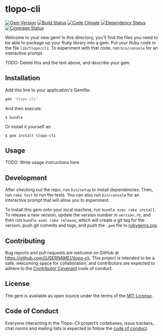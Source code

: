 # tlopo-cli
[![Gem Version](https://badge.fury.io/rb/tlopo-cli.svg)](http://badge.fury.io/rb/tlopo-cli)
[![Build Status](https://travis-ci.org/tlopo-ruby/tlopo-cli.svg?branch=master)](https://travis-ci.org/tlopo-ruby/tlopo-cli)
[![Code Climate](https://codeclimate.com/github/tlopo-ruby/tlopo-cli/badges/gpa.svg)](https://codeclimate.com/github/tlopo-ruby/tlopo-cli)
[![Dependency Status](https://gemnasium.com/tlopo-ruby/tlopo-cli.svg)](https://gemnasium.com/tlopo-ruby/tlopo-cli)
[![Coverage Status](https://coveralls.io/repos/github/tlopo-ruby/tlopo-cli/badge.svg?branch=master)](https://coveralls.io/github/tlopo-ruby/tlopo-cli?branch=master)

Welcome to your new gem! In this directory, you'll find the files you need to be able to package up your Ruby library into a gem. Put your Ruby code in the file `lib/tlopo/cli`. To experiment with that code, run `bin/console` for an interactive prompt.

TODO: Delete this and the text above, and describe your gem

## Installation

Add this line to your application's Gemfile:

```ruby
gem 'tlopo-cli'
```

And then execute:

    $ bundle

Or install it yourself as:

    $ gem install tlopo-cli

## Usage

TODO: Write usage instructions here

## Development

After checking out the repo, run `bin/setup` to install dependencies. Then, run `rake test` to run the tests. You can also run `bin/console` for an interactive prompt that will allow you to experiment.

To install this gem onto your local machine, run `bundle exec rake install`. To release a new version, update the version number in `version.rb`, and then run `bundle exec rake release`, which will create a git tag for the version, push git commits and tags, and push the `.gem` file to [rubygems.org](https://rubygems.org).

## Contributing

Bug reports and pull requests are welcome on GitHub at https://github.com/[USERNAME]/tlopo-cli. This project is intended to be a safe, welcoming space for collaboration, and contributors are expected to adhere to the [Contributor Covenant](http://contributor-covenant.org) code of conduct.

## License

The gem is available as open source under the terms of the [MIT License](http://opensource.org/licenses/MIT).

## Code of Conduct

Everyone interacting in the Tlopo::Cli project’s codebases, issue trackers, chat rooms and mailing lists is expected to follow the [code of conduct](https://github.com/[USERNAME]/tlopo-cli/blob/master/CODE_OF_CONDUCT.md).
